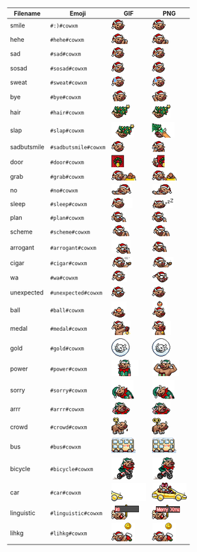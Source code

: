 | Filename | Emoji | GIF | PNG |
| --- | --- | --- | --- |
| smile | `#:)#cowxm` | ![smile](assets/faces/cowxm/smile.gif) | ![smile](assets/faces_png/cowxm/smile.png) |
| hehe | `#hehe#cowxm` | ![hehe](assets/faces/cowxm/hehe.gif) | ![hehe](assets/faces_png/cowxm/hehe.png) |
| sad | `#sad#cowxm` | ![sad](assets/faces/cowxm/sad.gif) | ![sad](assets/faces_png/cowxm/sad.png) |
| sosad | `#sosad#cowxm` | ![sosad](assets/faces/cowxm/sosad.gif) | ![sosad](assets/faces_png/cowxm/sosad.png) |
| sweat | `#sweat#cowxm` | ![sweat](assets/faces/cowxm/sweat.gif) | ![sweat](assets/faces_png/cowxm/sweat.png) |
| bye | `#bye#cowxm` | ![bye](assets/faces/cowxm/bye.gif) | ![bye](assets/faces_png/cowxm/bye.png) |
| hair | `#hair#cowxm` | ![hair](assets/faces/cowxm/hair.gif) | ![hair](assets/faces_png/cowxm/hair.png) |
| slap | `#slap#cowxm` | ![slap](assets/faces/cowxm/slap.gif) | ![slap](assets/faces_png/cowxm/slap.png) |
| sadbutsmile | `#sadbutsmile#cowxm` | ![sadbutsmile](assets/faces/cowxm/sadbutsmile.gif) | ![sadbutsmile](assets/faces_png/cowxm/sadbutsmile.png) |
| door | `#door#cowxm` | ![door](assets/faces/cowxm/door.gif) | ![door](assets/faces_png/cowxm/door.png) |
| grab | `#grab#cowxm` | ![grab](assets/faces/cowxm/grab.gif) | ![grab](assets/faces_png/cowxm/grab.png) |
| no | `#no#cowxm` | ![no](assets/faces/cowxm/no.gif) | ![no](assets/faces_png/cowxm/no.png) |
| sleep | `#sleep#cowxm` | ![sleep](assets/faces/cowxm/sleep.gif) | ![sleep](assets/faces_png/cowxm/sleep.png) |
| plan | `#plan#cowxm` | ![plan](assets/faces/cowxm/plan.gif) | ![plan](assets/faces_png/cowxm/plan.png) |
| scheme | `#scheme#cowxm` | ![scheme](assets/faces/cowxm/scheme.gif) | ![scheme](assets/faces_png/cowxm/scheme.png) |
| arrogant | `#arrogant#cowxm` | ![arrogant](assets/faces/cowxm/arrogant.gif) | ![arrogant](assets/faces_png/cowxm/arrogant.png) |
| cigar | `#cigar#cowxm` | ![cigar](assets/faces/cowxm/cigar.gif) | ![cigar](assets/faces_png/cowxm/cigar.png) |
| wa | `#wa#cowxm` | ![wa](assets/faces/cowxm/wa.gif) | ![wa](assets/faces_png/cowxm/wa.png) |
| unexpected | `#unexpected#cowxm` | ![unexpected](assets/faces/cowxm/unexpected.gif) | ![unexpected](assets/faces_png/cowxm/unexpected.png) |
| ball | `#ball#cowxm` | ![ball](assets/faces/cowxm/ball.gif) | ![ball](assets/faces_png/cowxm/ball.png) |
| medal | `#medal#cowxm` | ![medal](assets/faces/cowxm/medal.gif) | ![medal](assets/faces_png/cowxm/medal.png) |
| gold | `#gold#cowxm` | ![gold](assets/faces/cowxm/gold.gif) | ![gold](assets/faces_png/cowxm/gold.png) |
| power | `#power#cowxm` | ![power](assets/faces/cowxm/power.gif) | ![power](assets/faces_png/cowxm/power.png) |
| sorry | `#sorry#cowxm` | ![sorry](assets/faces/cowxm/sorry.gif) | ![sorry](assets/faces_png/cowxm/sorry.png) |
| arrr | `#arrr#cowxm` | ![arrr](assets/faces/cowxm/arrr.gif) | ![arrr](assets/faces_png/cowxm/arrr.png) |
| crowd | `#crowd#cowxm` | ![crowd](assets/faces/cowxm/crowd.gif) | ![crowd](assets/faces_png/cowxm/crowd.png) |
| bus | `#bus#cowxm` | ![bus](assets/faces/cowxm/bus.gif) | ![bus](assets/faces_png/cowxm/bus.png) |
| bicycle | `#bicycle#cowxm` | ![bicycle](assets/faces/cowxm/bicycle.gif) | ![bicycle](assets/faces_png/cowxm/bicycle.png) |
| car | `#car#cowxm` | ![car](assets/faces/cowxm/car.gif) | ![car](assets/faces_png/cowxm/car.png) |
| linguistic | `#linguistic#cowxm` | ![linguistic](assets/faces/cowxm/linguistic.gif) | ![linguistic](assets/faces_png/cowxm/linguistic.png) |
| lihkg | `#lihkg#cowxm` | ![lihkg](assets/faces/cowxm/lihkg.gif) | ![lihkg](assets/faces_png/cowxm/lihkg.png) |
